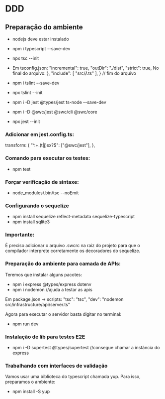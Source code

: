 # DDD

## Preparação do ambiente

- nodejs deve estar instalado

- npm i typescript --save-dev
- npx tsc --init

- Em tsconfig.json: 
    "incremental": true,
    "outDir": "./dist",
    "strict": true,
  No final do arquivo:
    },
    "include": [
      "src/**/**.ts"
    ],
  } // fim do arquivo

- npm i tslint --save-dev
- npx tslint --init

- npm i -D jest @types/jest ts-node --save-dev
- npm i -D @swc/jest @swc/cli @swc/core
- npx jest --init

### Adicionar em jest.config.ts:
transform: {
   "^.+\.(t|j)sx?$": ["@swc/jest"],
 },

### Comando para executar os testes:
- npm test

### Forçar verificação de sintaxe:
- node_modules/.bin/tsc --noEmit

### Configurando o sequelize
- npm install sequelize reflect-metadata sequelize-typescript
- npm install sqlite3

### Importante: 
 É preciso adicionar o arquivo .swcrc na raiz do projeto para que o compilador interprete corretamente os decoradores do sequelize.

### Preparação do ambiente para camada de APIs:
Teremos que instalar alguns pacotes:
- npm i express @types/express dotenv
- npm i nodemon //ajuda a testar as apis

Em package.json -> scripts:
"tsc": "tsc",
"dev": "nodemon src/infrastructure/api/server.ts"

Agora para executar o servidor basta digitar no terminal:
- npm run dev

### Instalação de lib para testes E2E
- npm i -D supertest @types/supertest //consegue chamar a instância do express

### Trabalhando com interfaces de validação
Vamos usar uma biblioteca do typescript chamada yup. Para isso, preparamos o ambiente:
- npm install -S yup